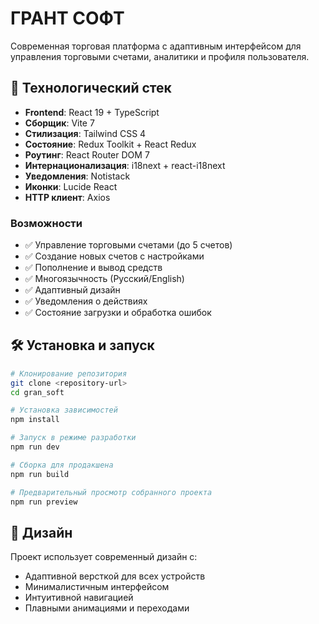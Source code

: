 # ГРАНТ СОФТ 

Современная торговая платформа с адаптивным интерфейсом для управления торговыми счетами, аналитики и профиля пользователя.

## 🚀 Технологический стек

- **Frontend**: React 19 + TypeScript
- **Сборщик**: Vite 7
- **Стилизация**: Tailwind CSS 4
- **Состояние**: Redux Toolkit + React Redux
- **Роутинг**: React Router DOM 7
- **Интернационализация**: i18next + react-i18next
- **Уведомления**: Notistack
- **Иконки**: Lucide React
- **HTTP клиент**: Axios


### Возможности
- ✅ Управление торговыми счетами (до 5 счетов)
- ✅ Создание новых счетов с настройками
- ✅ Пополнение и вывод средств
- ✅ Многоязычность (Русский/English)
- ✅ Адаптивный дизайн
- ✅ Уведомления о действиях
- ✅ Состояние загрузки и обработка ошибок

## 🛠 Установка и запуск

```bash
# Клонирование репозитория
git clone <repository-url>
cd gran_soft

# Установка зависимостей
npm install

# Запуск в режиме разработки
npm run dev

# Сборка для продакшена
npm run build

# Предварительный просмотр собранного проекта
npm run preview
```


## 🎨 Дизайн

Проект использует современный дизайн с:
- Адаптивной версткой для всех устройств
- Минималистичным интерфейсом
- Интуитивной навигацией
- Плавными анимациями и переходами


